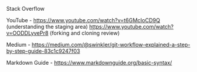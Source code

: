 Stack Overflow

YouTube - https://www.youtube.com/watch?v=t6GMcIoCD9Q (understanding the staging area)
https://www.youtube.com/watch?v=OODDLyvePr8 (forking and cloning review)

Medium - https://medium.com/@swinkler/git-workflow-explained-a-step-by-step-guide-83c1c9247f03

Markdown Guide - https://www.markdownguide.org/basic-syntax/
